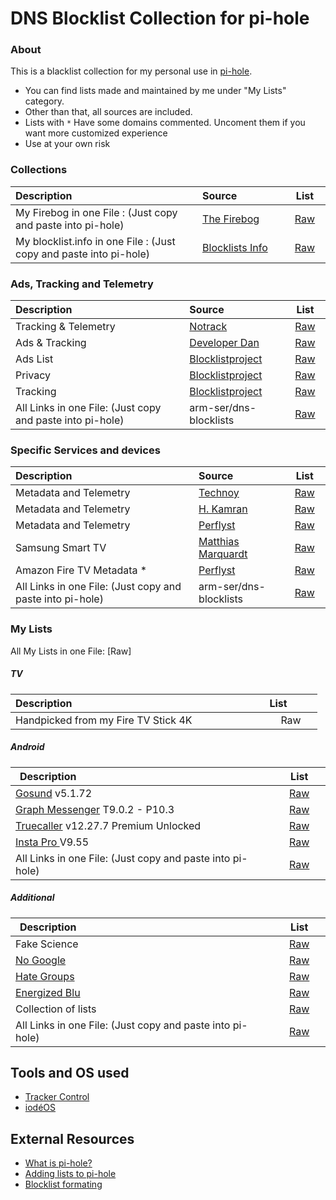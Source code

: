# DNS Blocklist Collection for pi-hole

### About

This is a blacklist collection for my personal use in [pi-hole](https://pi-hole.net/). 

- You can find lists made and maintained by me under "My Lists" category. 
- Other than that, all sources are included. 
- Lists with `*` Have some domains commented. Uncoment them if you want more customized experience  
- Use at your own risk
 
### Collections

| Description<img width=370/>                                        | Source<img width=120/>                      |                                    List<img width=40>                                    |
|:------------------------------------------------------------------ |:------------------------------------------- |:----------------------------------------------------------------------------------------:|
| My Firebog in one File : (Just copy and paste into pi-hole)        | [The Firebog](https://firebog.net/)         |                  [Raw](https://v.firebog.net/hosts/lists.php?type=tick)                  |
| My blocklist.info in one File : (Just copy and paste into pi-hole) | [Blocklists Info](https://blocklists.info/) | [Raw](https://raw.githubusercontent.com/arm-ser/dns-blocklists/main/blocklists.info.txt) |

### Ads, Tracking and Telemetry

| Description<img width=370/>                               | Source<img width=120/>                                        |                                       List<img width=40>                                        |
|:--------------------------------------------------------- |:------------------------------------------------------------- |:-----------------------------------------------------------------------------------------------:|
| Tracking & Telemetry                                      | [Notrack](https://gitlab.com/quidsup/notrack-blocklists)      |      [Raw](https://gitlab.com/quidsup/notrack-blocklists/raw/master/notrack-blocklist.txt)      |
| Ads & Tracking                                            | [Developer Dan](https://github.com/lightswitch05/hosts)       |      [Raw](https://www.github.developerdan.com/hosts/lists/ads-and-tracking-extended.txt)       |
| Ads List                                                  | [Blocklistproject](https://github.com/blocklistproject/Lists) |             [Raw](https://blocklistproject.github.io/Lists/alt-version/ads-nl.txt)              |
| Privacy                                                   | [Blocklistproject](https://github.com/blocklistproject/Lists) |            [Raw](https://blocklistproject.github.io/Lists/alt-version/piracy-nl.txt)            |
| Tracking                                                  | [Blocklistproject](https://github.com/blocklistproject/Lists) |           [Raw](https://blocklistproject.github.io/Lists/alt-version/tracking-nl.txt)           |
| All Links in one File: (Just copy and paste into pi-hole) | arm-ser/dns-blocklists                                        | [Raw](https://raw.githubusercontent.com/arm-ser/dns-blocklists/main/ads-tracking-telemetry.txt) |
        
### Specific Services and devices

| Description<img width=370/>                               | Source<img width=120/>                                          |                                                               List<img width=40>                                                               |
|:--------------------------------------------------------- |:--------------------------------------------------------------- |:----------------------------------------------------------------------------------------------------------------------------------------------:|
| Metadata and Telemetry                                    | [Technoy](https://www.technoy.de/lists/blocklists-fuer-pihole/) |                              [Raw](https://raw.githubusercontent.com/Perflyst/PiHoleBlocklist/master/SmartTV.txt)                              |
| Metadata and Telemetry                                    | [H. Kamran](https://github.com/hkamran80)                       | [Raw](https://gist.githubusercontent.com/hkamran80/779019103fcd306979411d44c8d38459/raw/e0f084b396bb8ffcb390c8e7272ae96a6c292d10/SmartTV2.txt) |
| Metadata and Telemetry                                    | [Perflyst](https://github.com/Perflyst)                         |                                         [Raw](https://perflyst.github.io/PiHoleBlocklist/SmartTV.txt)                                          |
| Samsung Smart TV                                          | [Matthias Marquardt](https://github.com/marq24)                 |                          [Raw](https://raw.githubusercontent.com/marq24/pihole-blocklist/master/samsung-smart-tv.txt)                          |
| Amazon Fire TV Metadata \*                                | [Perflyst](https://github.com/Perflyst)                         |                                       [Raw](https://perflyst.github.io/PiHoleBlocklist/AmazonFireTV.txt)                                       |
| All Links in one File: (Just copy and paste into pi-hole) | arm-ser/dns-blocklists                                          |   [Raw](https://raw.githubusercontent.com/arm-ser/dns-blocklists/71b5f1c36d6f2de19e98e3cd46f588aaadb21f31/specific-services-and-devices.txt)   |

### My Lists

All My Lists in one File: [Raw]

##### TV
| Description<img width=300/>         | List<img width=40> | 
| ----------------------------------- |:------------------:|
| Handpicked from my Fire TV Stick 4K |        Raw         |


##### Android
| Description<img width=300/>                                                                          |                                  List<img width=40>                                  |
| ---------------------------------------------------------------------------------------------------- |:------------------------------------------------------------------------------------:|
| [Gosund](https://play.google.com/store/apps/details?id=com.gosund.smart) v5.1.72                     |     [Raw](https://raw.githubusercontent.com/arm-ser/dns-blocklists/main/gosund)      |
| [Graph Messenger](https://play.google.com/store/apps/details?id=ir.ilmili.telegraph) T9.0.2 - P10.3  |    [Raw](https://raw.githubusercontent.com/arm-ser/dns-blocklists/main/telegraph)    |
| [Truecaller](https://play.google.com/store/apps/details?id=com.truecaller) v12.27.7 Premium Unlocked |   [Raw](https://raw.githubusercontent.com/arm-ser/dns-blocklists/main/truecaller)    |
| [Insta Pro ](https://insta-pro.app/) V9.55                                                           |    [Raw](https://raw.githubusercontent.com/arm-ser/dns-blocklists/main/instapro)     |
| All Links in one File: (Just copy and paste into pi-hole)                                            | [Raw](https://raw.githubusercontent.com/arm-ser/dns-blocklists/main/android-all.txt) |

##### Additional
| Description<img width=300/>                                                                          |                                  List<img width=40>                                  |
| ---------------------------------------------------------------------------------------------------- |:------------------------------------------------------------------------------------:|
| Fake Science                                                                                         | [Raw](https://raw.githubusercontent.com/RPiList/specials/master/Blocklisten/Fake-Science)|
| [No Google](https://github.com/nickspaargaren/no-google)                                             | [Raw](https://raw.githubusercontent.com/nickspaargaren/no-google/master/pihole-google.txt) |
| [Hate Groups](https://github.com/chigh/hategroup-dnsbl)                                              | [Raw](https://raw.githubusercontent.com/chigh/hategroup-dnsbl/master/blocklist.txt) |
| [Energized Blu](https://github.com/EnergizedProtection/EnergizedBlu)                                 | [Raw](https://raw.githubusercontent.com/EnergizedProtection/EnergizedBlu/master/energized/blu) |
| Collection of lists                                                                                  | [Raw](https://gist.githubusercontent.com/rgstephens/e17f5730e9d172ce9725060b99375c03/raw/d9af16a5d30af89403e471ccd26f1503a65089b0/adlists.list) |
| All Links in one File: (Just copy and paste into pi-hole)                                            | [Raw](https://raw.githubusercontent.com/arm-ser/dns-blocklists/main/additional-all.txt) |


## Tools and OS used
- [Tracker Control](https://f-droid.org/packages/net.kollnig.missioncontrol.fdroid/) 
- [iodéOS](https://iode.tech/en/iodeos-en/)
## External Resources 
- [What is pi-hole?](https://github.com/pi-hole/pi-hole)  
- [Adding lists to pi-hole](https://www.sammatthews.co.uk/2022/02/pi-hole-ad-lists/)
- [Blocklist formating](https://www.reddit.com/r/pihole/comments/bzufqv/hosts_format_for_blocklist/)

